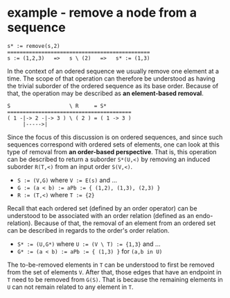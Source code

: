 
<!-- ======================================================================= -->
# example - remove a node from a sequence

```
s* := remove(s,2)
==============================================
s := (1,2,3)   =>   s \ (2)   =>   s* := (1,3)
```

In the context of an odered sequence we usually remove one element at a time.
The scope of that operation can therefore be understood as having the trivial
suborder of the ordered sequence as its base order. Because of that, the
operation may be described as **an element-based removal**.

```
S                   \ R     = S*
========================================
( 1 -|-> 2 -|-> 3 ) \ ( 2 ) = ( 1 -> 3 )
     |----->|
```

Since the focus of this discussion is on ordered sequences, and since such
sequences correspond with ordered sets of elements, one can look at this type
of removal from **an order-based perspective**. That is, this operation can
be described to return a suborder `S*(U,<)` by removing an induced suborder
`R(T,<)` from an input order `S(V,<)`.

* `S := (V,G)` where `V := E(s)` and ...
* `G := (a < b) := aPb := { (1,2), (1,3), (2,3) }`
* `R := (T,<)` where `T := {2}`

Recall that each ordered set (defined by an order operator) can be understood
to be associated with an order relation (defined as an endo-relation). Because
of that, the removal of an element from an ordered set can be described in
regards to the order's order relation.

* `S* := (U,G*)` where `U := (V \ T) := {1,3}` and ...
* `G* := (a < b) := aPb := { (1,3) }` for `(a,b in U)`

The to-be-removed elements in `T` can be understood to first be removed from
the set of elements `V`. After that, those edges that have an endpoint in `T`
need to be removed from `G(S)`. That is because the remaining elements in `U`
can not remain related to any element in `T`.
